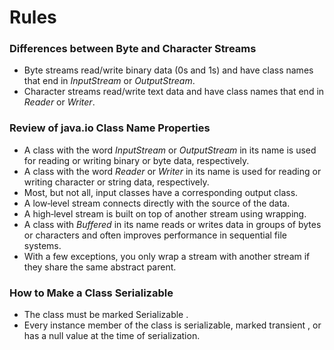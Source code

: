 # Rules

### Differences between Byte and Character Streams

- Byte streams read/write binary data (0s and 1s) and have class names that end in *InputStream* or *OutputStream*.
- Character streams read/write text data and have class names that end in *Reader* or *Writer*.


### Review of java.io Class Name Properties

- A class with the word *InputStream* or *OutputStream* in its name is used for reading or writing binary or byte data, respectively.
- A class with the word *Reader* or *Writer* in its name is used for reading or writing character or string data, respectively.
- Most, but not all, input classes have a corresponding output class.
- A low‐level stream connects directly with the source of the data.
- A high‐level stream is built on top of another stream using wrapping.
- A class with *Buffered* in its name reads or writes data in groups of bytes or characters and often improves performance in sequential file systems.
- With a few exceptions, you only wrap a stream with another stream if they share the same abstract parent.


### How to Make a Class Serializable
- The class must be marked Serializable .
- Every instance member of the class is serializable, marked transient , or has a null value at the time of serialization.


